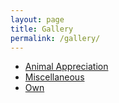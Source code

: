 ```yaml
---
layout: page
title: Gallery
permalink: /gallery/
---
```


- [Animal Appreciation](/gallery/animal-appreciation/)
- [Miscellaneous](/gallery/miscellaneous/)
- [Own](/gallery/own/)

